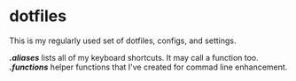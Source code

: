 # dotfiles
This is my regularly used set of dotfiles, configs, and settings.

***.aliases*** lists all of my keyboard shortcuts.  It may call a function too.
***.functions*** helper functions that I've created for commad line enhancement.
